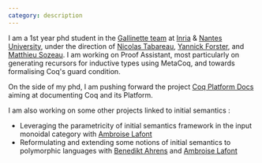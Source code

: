 ```yaml
---
category: description
---
```


I am a 1st year phd student in the [Gallinette team](https://gallinette.gitlabpages.inria.fr/website/)
at [Inria](https://www.inria.fr/en) & [Nantes University](https://english.univ-nantes.fr/),
under the direction of [Nicolas Tabareau](https://tabareau.fr/), [Yannick Forster](https://yforster.de/),
and [Matthieu Sozeau](https://sozeau.gitlabpages.inria.fr/www/).
I am working on Proof Assistant, most particularly on generating recursors for
inductive types using MetaCoq, and towards formalising Coq's guard condition.

On the side of my phd, I am pushing forward the project
[Coq Platform Docs](https://github.com/coq/platform-docs)
aiming at documenting Coq and its Platform.

I am also working on some other projects linked to initial semantics  :
- Leveraging the parametricity of initial semantics framework in the input
  monoidal category with [Ambroise Lafont](https://amblafont.github.io/)
- Reformulating and extending some notions of initial semantics to polymorphic
  languages with [Benedikt Ahrens](https://benediktahrens.gitlab.io/) and
  [Ambroise Lafont](https://amblafont.github.io/)




